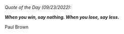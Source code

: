 *Quote of the Day (09/23/2022):*

_**When you win, say nothing. When you lose, say less.**_

Paul Brown